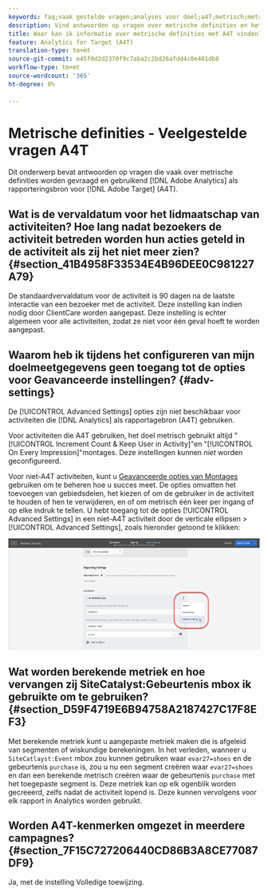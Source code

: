 ```yaml
---
keywords: faq;vaak gestelde vragen;analyses voor doel;a4T;metrisch;metrische definities
description: Vind antwoorden op vragen over metrische definities en het gebruiken van Analytics voor Doel (A4T). Met A4T kunt u Analytics-rapporten gebruiken voor Adobe Target-activiteiten.
title: Waar kan ik informatie over metrische definities met A4T vinden?
feature: Analytics for Target (A4T)
translation-type: tm+mt
source-git-commit: e45f0d2d2370f9c7aba2c2bd26afdd4c0e401db8
workflow-type: tm+mt
source-wordcount: '365'
ht-degree: 0%

---
```



# Metrische definities - Veelgestelde vragen A4T

Dit onderwerp bevat antwoorden op vragen die vaak over metrische definities worden gevraagd en gebruikend [!DNL Adobe Analytics] als rapporteringsbron voor [!DNL Adobe Target] (A4T).

## Wat is de vervaldatum voor het lidmaatschap van activiteiten? Hoe lang nadat bezoekers de activiteit betreden worden hun acties geteld in de activiteit als zij het niet meer zien? {#section_41B4958F33534E4B96DEE0C981227A79}

De standaardvervaldatum voor de activiteit is 90 dagen na de laatste interactie van een bezoeker met de activiteit. Deze instelling kan indien nodig door ClientCare worden aangepast. Deze instelling is echter algemeen voor alle activiteiten, zodat ze niet voor één geval hoeft te worden aangepast.

## Waarom heb ik tijdens het configureren van mijn doelmeetgegevens geen toegang tot de opties voor Geavanceerde instellingen? {#adv-settings}

De [!UICONTROL Advanced Settings] opties zijn niet beschikbaar voor activiteiten die [!DNL Analytics] als rapportagebron (A4T) gebruiken.

Voor activiteiten die A4T gebruiken, het doel metrisch gebruikt altijd &quot;[!UICONTROL Increment Count & Keep User in Activity]&quot;en &quot;[!UICONTROL On Every Impression]&quot;montages. Deze instellingen kunnen *niet* worden geconfigureerd.

Voor niet-A4T activiteiten, kunt u [Geavanceerde opties van Montages](/help/c-activities/r-success-metrics/success-metrics.md#section_7CE95A2FA8F5438E936C365A6D43BC5B) gebruiken om te beheren hoe u succes meet. De opties omvatten het toevoegen van gebiedsdelen, het kiezen of om de gebruiker in de activiteit te houden of hen te verwijderen, en of om metrisch één keer per ingang of op elke indruk te tellen. U hebt toegang tot de opties [!UICONTROL Advanced Settings] in een niet-A4T activiteit door de verticale ellipsen > [!UICONTROL Advanced Settings], zoals hieronder getoond te klikken:

![Geavanceerde instellingen](/help/c-activities/r-success-metrics/assets/advanced-settings.png)

## Wat worden berekende metriek en hoe vervangen zij SiteCatalyst:Gebeurtenis mbox ik gebruikte om te gebruiken? {#section_D59F4719E6B94758A2187427C17F8EF3}

Met berekende metriek kunt u aangepaste metriek maken die is afgeleid van segmenten of wiskundige berekeningen. In het verleden, wanneer u `SiteCatlayst:Event` mbox zou kunnen gebruiken waar `evar27=shoes` en de gebeurtenis `purchase` is, zou u nu een segment creëren waar `evar27=shoes` en dan een berekende metrisch creëren waar de gebeurtenis `purchase` met het toegepaste segment is. Deze metriek kan op elk ogenblik worden gecreeerd, zelfs nadat de activiteit lopend is. Deze kunnen vervolgens voor elk rapport in Analytics worden gebruikt.

## Worden A4T-kenmerken omgezet in meerdere campagnes? {#section_7F15C727206440CD86B3A8CE77087DF9}

Ja, met de instelling Volledige toewijzing.

